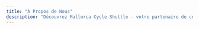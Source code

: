 ```yaml
---
title: "À Propos de Nous"
description: "Découvrez Mallorca Cycle Shuttle - votre partenaire de confiance depuis 2015 pour les aventures cyclistes, le secours vélo et les services de navette à Majorque."
---
```

